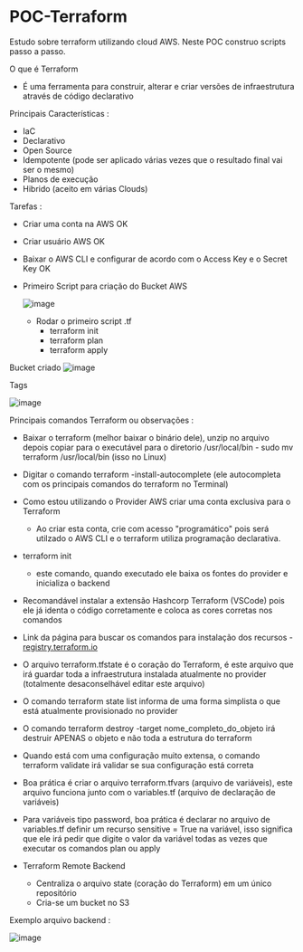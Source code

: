 # POC-Terraform
Estudo sobre terraform utilizando cloud AWS. Neste POC construo scripts passo a passo.

O que é Terraform
- É uma ferramenta para construir, alterar e criar versões de infraestrutura através de código declarativo

Principais Características :
- IaC
- Declarativo
- Open Source
- Idempotente (pode ser aplicado várias vezes que o resultado final vai ser o mesmo)
- Planos de execução
- Hibrido (aceito em várias Clouds)

Tarefas :

- Criar uma conta na AWS OK
- Criar usuário AWS OK
- Baixar o AWS CLI e configurar de acordo com o Access Key e o Secret Key OK
- Primeiro Script para criação do Bucket AWS


  ![image](https://github.com/gsvimieiro/POC-Terraform/assets/25323854/5d34c2a5-f682-4595-814e-c400c45336f2)

  - Rodar o primeiro script .tf
      - terraform init
      - terraform plan
      - terraform apply

Bucket criado
![image](https://github.com/gsvimieiro/POC-Terraform/assets/25323854/37b71dab-0748-4765-9760-3923ef1bda77)

Tags 

![image](https://github.com/gsvimieiro/POC-Terraform/assets/25323854/be6f2e2a-3660-4b32-8228-0bec0140ec5d)


Principais comandos Terraform ou observações :

- Baixar o terraform (melhor baixar o binário dele), unzip no arquivo depois copiar para o executável para o diretorio /usr/local/bin - sudo mv terraform /usr/local/bin (isso no Linux)

- Digitar o comando terraform -install-autocomplete (ele autocompleta com os principais comandos do terraform no Terminal)

- Como estou utilizando o Provider AWS criar uma conta exclusiva para o Terraform
    - Ao criar esta conta, crie com acesso "programático" pois será utilzado o AWS CLI e o terraform utiliza programação declarativa.
 
- terraform init
    - este comando, quando executado ele baixa os fontes do provider e inicializa o backend

- Recomandável instalar a extensão Hashcorp Terraform (VSCode) pois ele já identa o código corretamente e coloca as cores corretas nos comandos

- Link da página para buscar os comandos para instalação dos recursos - [registry.terraform.io](https://registry.terraform.io/)

- O arquivo terraform.tfstate é o coração do Terraform, é este arquivo que irá guardar toda a infraestrutura instalada atualmente no provider (totalmente desaconselhável editar este arquivo)

- O comando terraform state list informa de uma forma simplista o que está atualmente provisionado no provider

- O comando terraform destroy -target nome_completo_do_objeto irá destruir APENAS o objeto e não toda a estrutura do terraform

- Quando está com uma configuração muito extensa, o comando terraform validate irá validar se sua configuração está correta

- Boa prática é criar o arquivo terraform.tfvars (arquivo de variáveis), este arquivo funciona junto com o variables.tf (arquivo de declaração de variáveis)

- Para variáveis tipo password, boa prática é declarar no arquivo de variables.tf definir um recurso sensitive = True na variável, isso significa que ele irá pedir que digite
    o valor da variável todas as vezes que executar os comandos plan ou apply

- Terraform Remote Backend
    - Centraliza o arquivo state (coração do Terraform) em um único repositório
    - Cria-se um bucket no S3

Exemplo arquivo backend :

![image](https://github.com/gsvimieiro/POC-Terraform/assets/25323854/263b8dc1-dd98-473b-a191-361f1f4fac06)













